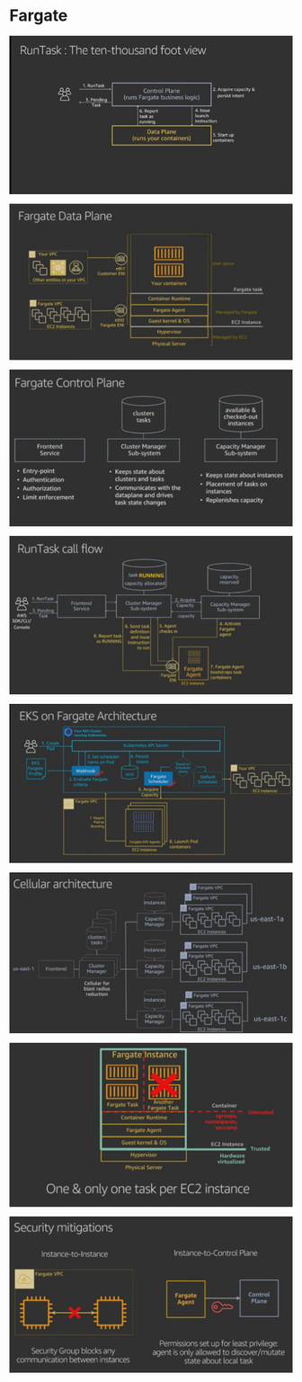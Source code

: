 # Fargate

![](<../.gitbook/assets/image (113).png>)

![](<../.gitbook/assets/image (114).png>)

![](<../.gitbook/assets/image (115).png>)

![](<../.gitbook/assets/image (116).png>)

![](<../.gitbook/assets/image (117).png>)

![](<../.gitbook/assets/image (118).png>)

![](<../.gitbook/assets/image (119).png>)

![](<../.gitbook/assets/image (120).png>)
